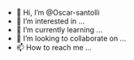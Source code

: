 - 👋 Hi, I’m @Oscar-santolli
- 👀 I’m interested in ...
- 🌱 I’m currently learning ...
- 💞️ I’m looking to collaborate on ...
- 📫 How to reach me ...

<!---
Oscar-santolli/Oscar-santolli is a ✨ special ✨ repository because its `README.md` (this file) appears on your GitHub profile.
You can click the Preview link to take a look at your changes.
--->
